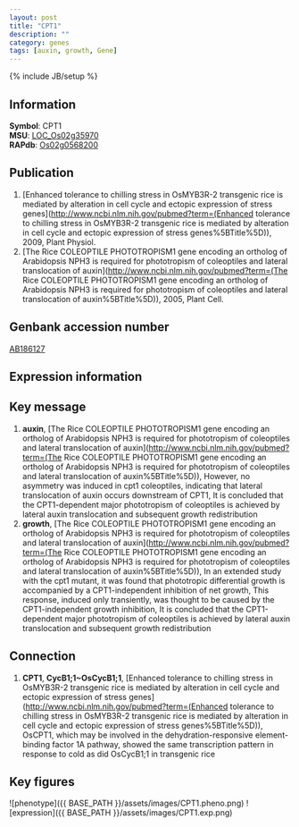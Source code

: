```yaml
---
layout: post
title: "CPT1"
description: ""
category: genes
tags: [auxin, growth, Gene]
---
```

{% include JB/setup %}

## Information
__Symbol__: CPT1  
__MSU__: [LOC_Os02g35970](http://rice.plantbiology.msu.edu/cgi-bin/ORF_infopage.cgi?orf=LOC_Os02g35970)  
__RAPdb__: [Os02g0568200](http://rapdb.dna.affrc.go.jp/viewer/gbrowse_details/irgsp1?name=Os02g0568200)  

## Publication
1. [Enhanced tolerance to chilling stress in OsMYB3R-2 transgenic rice is mediated by alteration in cell cycle and ectopic expression of stress genes](http://www.ncbi.nlm.nih.gov/pubmed?term=(Enhanced tolerance to chilling stress in OsMYB3R-2 transgenic rice is mediated by alteration in cell cycle and ectopic expression of stress genes%5BTitle%5D)), 2009, Plant Physiol.
2. [The Rice COLEOPTILE PHOTOTROPISM1 gene encoding an ortholog of Arabidopsis NPH3 is required for phototropism of coleoptiles and lateral translocation of auxin](http://www.ncbi.nlm.nih.gov/pubmed?term=(The Rice COLEOPTILE PHOTOTROPISM1 gene encoding an ortholog of Arabidopsis NPH3 is required for phototropism of coleoptiles and lateral translocation of auxin%5BTitle%5D)), 2005, Plant Cell.

## Genbank accession number
[AB186127](http://www.ncbi.nlm.nih.gov/nuccore/AB186127)

## Expression information

## Key message
1. __auxin__, [The Rice COLEOPTILE PHOTOTROPISM1 gene encoding an ortholog of Arabidopsis NPH3 is required for phototropism of coleoptiles and lateral translocation of auxin](http://www.ncbi.nlm.nih.gov/pubmed?term=(The Rice COLEOPTILE PHOTOTROPISM1 gene encoding an ortholog of Arabidopsis NPH3 is required for phototropism of coleoptiles and lateral translocation of auxin%5BTitle%5D)),  However, no asymmetry was induced in cpt1 coleoptiles, indicating that lateral translocation of auxin occurs downstream of CPT1, It is concluded that the CPT1-dependent major phototropism of coleoptiles is achieved by lateral auxin translocation and subsequent growth redistribution
2. __growth__, [The Rice COLEOPTILE PHOTOTROPISM1 gene encoding an ortholog of Arabidopsis NPH3 is required for phototropism of coleoptiles and lateral translocation of auxin](http://www.ncbi.nlm.nih.gov/pubmed?term=(The Rice COLEOPTILE PHOTOTROPISM1 gene encoding an ortholog of Arabidopsis NPH3 is required for phototropism of coleoptiles and lateral translocation of auxin%5BTitle%5D)),  In an extended study with the cpt1 mutant, it was found that phototropic differential growth is accompanied by a CPT1-independent inhibition of net growth, This response, induced only transiently, was thought to be caused by the CPT1-independent growth inhibition, It is concluded that the CPT1-dependent major phototropism of coleoptiles is achieved by lateral auxin translocation and subsequent growth redistribution

## Connection
1. __CPT1__, __CycB1;1~OsCycB1;1__, [Enhanced tolerance to chilling stress in OsMYB3R-2 transgenic rice is mediated by alteration in cell cycle and ectopic expression of stress genes](http://www.ncbi.nlm.nih.gov/pubmed?term=(Enhanced tolerance to chilling stress in OsMYB3R-2 transgenic rice is mediated by alteration in cell cycle and ectopic expression of stress genes%5BTitle%5D)),  OsCPT1, which may be involved in the dehydration-responsive element-binding factor 1A pathway, showed the same transcription pattern in response to cold as did OsCycB1;1 in transgenic rice

## Key figures
![phenotype]({{ BASE_PATH }}/assets/images/CPT1.pheno.png)
![expression]({{ BASE_PATH }}/assets/images/CPT1.exp.png)


